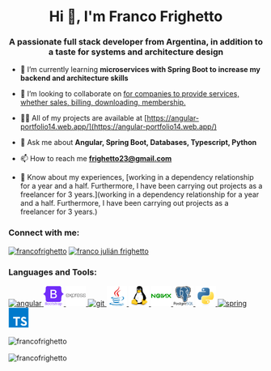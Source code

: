 <h1 align="center">Hi 👋, I'm Franco Frighetto</h1>
<h3 align="center">A passionate full stack developer from Argentina, in addition to a taste for systems and architecture design</h3>

- 🌱 I’m currently learning **microservices with Spring Boot to increase my backend and architecture skills**

- 👯 I’m looking to collaborate on [for companies to provide services, whether sales, billing, downloading, membership.](https://cooperativaballesteros.com.ar)

- 👨‍💻 All of my projects are available at [https://angular-portfolio14.web.app/](https://angular-portfolio14.web.app/)

- 💬 Ask me about **Angular, Spring Boot, Databases, Typescript, Python**

- 📫 How to reach me **frighetto23@gmail.com**

- 📄 Know about my experiences, [working in a dependency relationship for a year and a half. Furthermore, I have been carrying out projects as a freelancer for 3 years.](working in a dependency relationship for a year and a half. Furthermore, I have been carrying out projects as a freelancer for 3 years.)

<h3 align="left">Connect with me:</h3>
<p align="left">
<a href="https://codepen.io/francofrighetto" target="blank"><img align="center" src="https://raw.githubusercontent.com/rahuldkjain/github-profile-readme-generator/master/src/images/icons/Social/codepen.svg" alt="francofrighetto" height="30" width="40" /></a>
<a href="https://linkedin.com/in/franco julián frighetto" target="blank"><img align="center" src="https://raw.githubusercontent.com/rahuldkjain/github-profile-readme-generator/master/src/images/icons/Social/linked-in-alt.svg" alt="franco julián frighetto" height="30" width="40" /></a>
</p>

<h3 align="left">Languages and Tools:</h3>
<p align="left"> <a href="https://angular.io" target="_blank" rel="noreferrer"> <img src="https://angular.io/assets/images/logos/angular/angular.svg" alt="angular" width="40" height="40"/> </a> <a href="https://getbootstrap.com" target="_blank" rel="noreferrer"> <img src="https://raw.githubusercontent.com/devicons/devicon/master/icons/bootstrap/bootstrap-plain-wordmark.svg" alt="bootstrap" width="40" height="40"/> </a> <a href="https://expressjs.com" target="_blank" rel="noreferrer"> <img src="https://raw.githubusercontent.com/devicons/devicon/master/icons/express/express-original-wordmark.svg" alt="express" width="40" height="40"/> </a> <a href="https://git-scm.com/" target="_blank" rel="noreferrer"> <img src="https://www.vectorlogo.zone/logos/git-scm/git-scm-icon.svg" alt="git" width="40" height="40"/> </a> <a href="https://www.java.com" target="_blank" rel="noreferrer"> <img src="https://raw.githubusercontent.com/devicons/devicon/master/icons/java/java-original.svg" alt="java" width="40" height="40"/> </a> <a href="https://www.linux.org/" target="_blank" rel="noreferrer"> <img src="https://raw.githubusercontent.com/devicons/devicon/master/icons/linux/linux-original.svg" alt="linux" width="40" height="40"/> </a> <a href="https://www.nginx.com" target="_blank" rel="noreferrer"> <img src="https://raw.githubusercontent.com/devicons/devicon/master/icons/nginx/nginx-original.svg" alt="nginx" width="40" height="40"/> </a> <a href="https://www.postgresql.org" target="_blank" rel="noreferrer"> <img src="https://raw.githubusercontent.com/devicons/devicon/master/icons/postgresql/postgresql-original-wordmark.svg" alt="postgresql" width="40" height="40"/> </a> <a href="https://www.python.org" target="_blank" rel="noreferrer"> <img src="https://raw.githubusercontent.com/devicons/devicon/master/icons/python/python-original.svg" alt="python" width="40" height="40"/> </a> <a href="https://spring.io/" target="_blank" rel="noreferrer"> <img src="https://www.vectorlogo.zone/logos/springio/springio-icon.svg" alt="spring" width="40" height="40"/> </a> <a href="https://www.typescriptlang.org/" target="_blank" rel="noreferrer"> <img src="https://raw.githubusercontent.com/devicons/devicon/master/icons/typescript/typescript-original.svg" alt="typescript" width="40" height="40"/> </a> </p>

<p><img align="center" src="https://github-readme-stats.vercel.app/api/top-langs?username=francofrighetto&show_icons=true&locale=en&layout=compact" alt="francofrighetto" /></p>

<p><img align="center" src="https://github-readme-streak-stats.herokuapp.com/?user=francofrighetto&" alt="francofrighetto" /></p>

